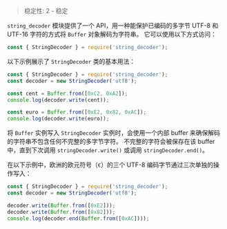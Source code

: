 
<!--introduced_in=v0.10.0-->

> 稳定性: 2 - 稳定

`string_decoder` 模块提供了一个 API，用一种能保护已编码的多字节 UTF-8 和 UTF-16 字符的方式将 `Buffer` 对象解码为字符串。
它可以使用以下方式访问：

```js
const { StringDecoder } = require('string_decoder');
```

以下示例展示了 `StringDecoder` 类的基本用法：

```js
const { StringDecoder } = require('string_decoder');
const decoder = new StringDecoder('utf8');

const cent = Buffer.from([0xC2, 0xA2]);
console.log(decoder.write(cent));

const euro = Buffer.from([0xE2, 0x82, 0xAC]);
console.log(decoder.write(euro));
```

将 `Buffer` 实例写入 `StringDecoder` 实例时，会使用一个内部 buffer 来确保解码的字符串不包含任何不完整的多字节字符。
不完整的字符会被保存在该 buffer 中，直到下次调用 `stringDecoder.write()` 或调用 `stringDecoder.end()`。

在以下示例中，欧洲的欧元符号（`€`）的三个 UTF-8 编码字节通过三次单独的操作写入：

```js
const { StringDecoder } = require('string_decoder');
const decoder = new StringDecoder('utf8');

decoder.write(Buffer.from([0xE2]));
decoder.write(Buffer.from([0x82]));
console.log(decoder.end(Buffer.from([0xAC])));
```

